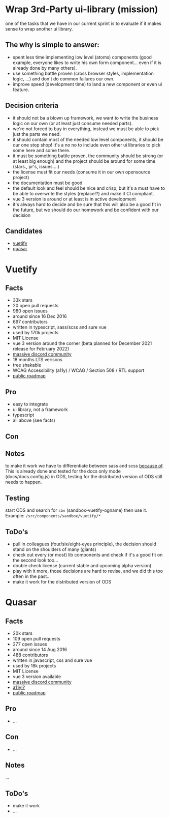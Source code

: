 # Wrap 3rd-Party ui-library (mission)
one of the tasks that we have in our current sprint is to evaluate if it makes sense to wrap another ui library.

## The why is simple to answer:
* spent less time implementing low level (atoms) components (good example, everyone likes to write his own form component... even if it is already done by many others).
* use something battle proven (cross browser styles, implementation logic, ...) and don't do common failures our own.
* improve speed (development time) to land a new component or even ui feature.

## Decision criteria
* it should not ba a blown up framework, we want to write the business logic on our own (or at least just consume needed parts).
* we're not forced to buy in everything, instead we must be able to pick just the parts we need.
* it should contain most of the needed low level components, it should be our one stop shop! It's a no no to include even other ui libraries to pick some here and some there.
* it must be something battle proven, the community should be strong (or at least big enough) and the project should be around for some time (stars., pr's, issues....)
* the license must fit our needs (consume it in our own opensource project)
* the documentation must be good
* the default look and feel should be nice and crisp, but it's a must have to be able to overwrite the styles (replace!?) and make it CI compliant.
* vue 3 version is around or at least is in active development
* it's always hard to decide and be sure that this will also be a good fit in the future, but we should do our homework and be confident with our decision

## Candidates
* [vuetify](https://github.com/vuetifyjs/vuetify)
* [quasar](https://quasar.dev/)

# Vuetify
## Facts
* 33k stars
* 20 open pull requests
* 980 open issues
* around since 16 Dec 2016
* 697 contributors
* written in typescript, sass/scss and sure vue
* used by 170k projects
* MIT License
* vue 3 version around the corner (beta planned for December 2021 release for February 2022)
* [massive discord community](https://discord.com/invite/s93b7Fv)
* 18 months LTS verisons
* tree shakable
* WCAG Accessibility (a11y) / WCAG / Section 508 / RTL support
* [public roadmap](https://vuetifyjs.com/en/introduction/roadmap/)

## Pro
- easy to integrate
- ui library, not a framework
- typescript
- all above (see facts)

## Con

## Notes
to make it work we have to differentiate between sass and scss [because of](https://github.com/webpack-contrib/sass-loader/blob/0ab22f0a015ac807594482595171b55e8852852c/README.md?plain=1#L312).
This is already done and tested for the docs only mode (docs/docs.config.js) in ODS, testing for the distributed version of ODS still needs to happen.

## Testing
start ODS and search for `sbv` (sandbox-vuetify-ogname) then use it. Example: `/src/components/sandbox/vuetify/*`

## ToDo's
* pull in colleagues (four/six/eight-eyes principle), the decision should stand on the shoulders of many (giants)
* check out every (or most) lib components and check if it's a good fit on the second look too...
* double check license (current stable and upcoming alpha version)
* play with it more, those decisions are hard to revise, and we did this too often in the past...
* make it work for the distributed version of ODS

# Quasar
## Facts
* 20k stars
* 109 open pull requests
* 277 open issues
* around since 14 Aug 2016
* 488 contributors
* written in javascript, css and sure vue
* used by 18k projects
* MIT License
* vue 3 version available
* [massive discord community](https://discord.com/invite/5TDhbDg)
* [a11y!?](https://forum.quasar-framework.org/topic/6134/accessibility-web-content-accessibility-guidelines-wcag)
* [public roadmap](https://github.com/quasarframework/quasar/blob/dev/ROADMAP.md)

## Pro
* ...

## Con
* ...

## Notes
...

## ToDo's
* make it work
* ...